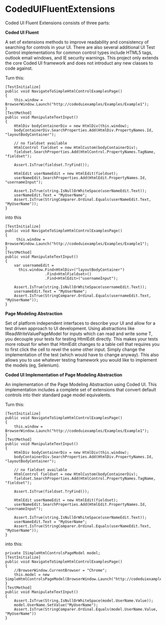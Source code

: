 # CodedUIFluentExtensions

Coded UI Fluent Extensions consists of three parts:

**Coded UI Fluent**

A set of extensions methods to improve readability and consistency of searching for controls in your UI.  There are also several additional UI Test Control implementations for common control types include HTML5 tags, outlook email windows, and IE security warnings.  This project only extends the core Coded UI framework and does not introduct any new classes to code against.

Turn this:

    [TestInitialize]
    public void NavigateToSimpleHtmlControlExamplesPage()
    {
	    this.window = BrowserWindow.Launch("http://codeduiexamples/Examples/Example1");
    }
    [TestMethod]
    public void ManipulateTextInput()
    {
        HtmlDiv bodyContainerDiv = new HtmlDiv(this.window);
        bodyContainerDiv.SearchProperties.Add(HtmlDiv.PropertyNames.Id, "layoutBodyContainer");
    
        // no fieldset available
        HtmlControl fieldset = new HtmlCustom(bodyContainerDiv);
        fieldset.SearchProperties.Add(HtmlControl.PropertyNames.TagName, "fieldset");
    
        Assert.IsTrue(fieldset.TryFind());
    
        HtmlEdit userNameEdit = new HtmlEdit(fieldset);
        userNameEdit.SearchProperties.Add(HtmlEdit.PropertyNames.Id, "usernameInput");
    
        Assert.IsTrue(string.IsNullOrWhiteSpace(userNameEdit.Text));
        userNameEdit.Text = "MyUserName";
        Assert.IsTrue(StringComparer.Ordinal.Equals(userNameEdit.Text, "MyUserName"));
    }

into this

    [TestInitialize]
    public void NavigateToSimpleHtmlControlExamplesPage()
    {
         this.window = BrowserWindow.Launch("http://codeduiexamples/Examples/Example1");
    }
    [TestMethod]
    public void ManipulateTextInput()
    {
	    var usernameEdit =
          this.window.Find<HtmlDiv>("layoutBodyContainer")
				      .Find<HtmlFieldset>()
				      .Find<HtmlEdit>("usernameInput");
			
	    Assert.IsTrue(string.IsNullOrWhiteSpace(usernameEdit.Text));
	    usernameEdit.Text = "MyUserName";
	    Assert.IsTrue(StringComparer.Ordinal.Equals(usernameEdit.Text, "MyUserName"));
    }


**Page Modeling Abstraction**

Set of platform independent interfaces to describe your UI and allow for a test driven approach to UI development.  Using abstractions like IReadWriteValuePageModel<T> for inputs which can read and write some T, you decouple your tests for testing HtmlEdit directly.  This makes your tests more robust for when that HtmlEdit changes to a table cell that requires you to first click the cell to revel the some other input.  Simply change the implementation of the test (which would have to change anyway).  This also allows you to use whatever testing framework you would like to implement the models (eg, Selenium).

**Coded UI Implementation of Page Modeling Abstraction**

An implementation of the Page Modeling Abstraction using Coded UI.  This implementation includes a complete set of extensions that convert default controls into their standard page model equivalents.

Turn this:

    [TestInitialize]
    public void NavigateToSimpleHtmlControlExamplesPage()
    {
	    this.window = BrowserWindow.Launch("http://codeduiexamples/Examples/Example1");
    }
    [TestMethod]
    public void ManipulateTextInput()
    {
        HtmlDiv bodyContainerDiv = new HtmlDiv(this.window);
        bodyContainerDiv.SearchProperties.Add(HtmlDiv.PropertyNames.Id, "layoutBodyContainer");
    
        // no fieldset available
        HtmlControl fieldset = new HtmlCustom(bodyContainerDiv);
        fieldset.SearchProperties.Add(HtmlControl.PropertyNames.TagName, "fieldset");
    
        Assert.IsTrue(fieldset.TryFind());
    
        HtmlEdit userNameEdit = new HtmlEdit(fieldset);
        userNameEdit.SearchProperties.Add(HtmlEdit.PropertyNames.Id, "usernameInput");
    
        Assert.IsTrue(string.IsNullOrWhiteSpace(userNameEdit.Text));
        userNameEdit.Text = "MyUserName";
        Assert.IsTrue(StringComparer.Ordinal.Equals(userNameEdit.Text, "MyUserName"));
    }

into this:

    private ISimpleHtmlControlsPageModel model;
    [TestInitialize]
    public void NavigateToSimpleHtmlControlExamplesPage()
    {
	    //BrowserWindow.CurrentBrowser = "Chrome";
	    this.model = new SimpleHtmlControlsPageModel(BrowserWindow.Launch("http://codeduiexamples/Examples/Example1"));
    }
    [TestMethod]
    public void ManipulateTextInput()
    {
	    Assert.IsTrue(String.IsNullOrWhiteSpace(model.UserName.Value));
	    model.UserName.SetValue("MyUserName");
	    Assert.IsTrue(StringComparer.Ordinal.Equals(model.UserName.Value, "MyUserName"))
    }
